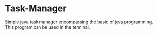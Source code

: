 # Task-Manager
Simple java task manager encompassing the basic of java programming. This program can be used in the terminal.
